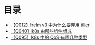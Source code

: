 # 目录
+ [【Q012】helm v3 中为什么要弃用 tiller](13.html)
+ [【Q040】k8s 由那些组件组成](41.html)
+ [【Q095】k8s 中的 QoS 有哪几种类型](96.html)
